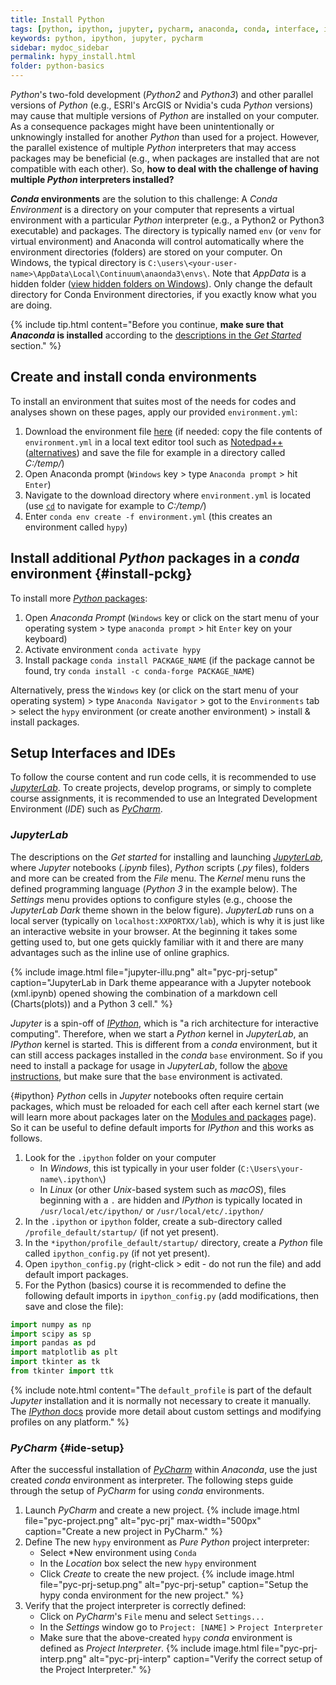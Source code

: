 ```yaml
---
title: Install Python
tags: [python, ipython, jupyter, pycharm, anaconda, conda, interface, install]
keywords: python, ipython, jupyter, pycharm
sidebar: mydoc_sidebar
permalink: hypy_install.html
folder: python-basics
---
```



*Python*'s two-fold development (*Python2* and *Python3*) and other parallel versions of *Python* (e.g., ESRI's ArcGIS or Nvidia's cuda *Python* versions) may cause that multiple versions of *Python* are installed on your computer. As a consequence packages might have been unintentionally or unknowingly installed for another *Python* than used for a project. However, the parallel existence of multiple *Python* interpreters that may access packages may be beneficial (e.g., when packages are installed that are not compatible with each other). So, **how to deal with the challenge of having multiple *Python* interpreters installed?**

***Conda* environments** are the solution to this challenge: A *Conda Environment* is a directory on your computer that represents a virtual environment with a particular *Python* interpreter (e.g., a Python2 or Python3 executable) and packages. The directory is typically named `env` (or `venv` for virtual environment) and Anaconda will control automatically where the environment directories (folders) are stored on your computer. On Windows, the typical directory is `C:\users\<your-user-name>\AppData\Local\Continuum\anaonda3\envs\`. Note that *AppData* is a hidden folder ([view hidden folders on Windows](https://support.microsoft.com/en-us/help/4028316/windows-view-hidden-files-and-folders-in-windows-10)). Only change the default directory for Conda Environment directories, if you exactly know what you are doing.

{% include tip.html content="Before you continue, **make sure that *Anaconda* is installed** according to the [descriptions in the *Get Started*](hy_ide.html#anaconda) section." %}

## Create and install conda environments 
To install an environment that suites most of the needs for codes and analyses shown on these pages, apply our provided `environment.yml`:

1. Download the environment file [here](https://github.com/hydro-informatics/materials-py-install/blob/master/environment.yml) (if needed: copy the file contents of `environment.yml` in a local text editor tool such as [Notedpad++](https://notepad-plus-plus.org/) ([alternatives](hy_others.html#npp)) and save the file for example in a directory called *C:/temp/*)
1. Open Anaconda prompt (`Windows` key > type `Anaconda prompt` > hit `Enter`)
1. Navigate to the download directory where `environment.yml` is located (use   [`cd`](https://www.digitalcitizen.life/command-prompt-how-use-basic-commands)   to navigate for example to *C:/temp/*)
1. Enter `conda env create -f environment.yml` (this creates an environment called `hypy`)

## Install additional *Python* packages in a *conda* environment {#install-pckg}
To install more [*Python* packages](hypy_pckg.html): 

1. Open *Anaconda Prompt* (`Windows` key or click on the start menu of your operating system > type `anaconda prompt` > hit `Enter` key on your keyboard)
1. Activate environment `conda activate hypy`
1. Install package `conda install PACKAGE_NAME` (if the package cannot be found, try `conda install -c conda-forge PACKAGE_NAME`)

Alternatively, press the `Windows` key (or click on the start menu of your operating system) > type `Anaconda Navigator` > got to the `Environments` tab > select the `hypy` environment (or create another environment) > install & install packages. 

## Setup Interfaces and IDEs

To follow the course content and run code cells, it is recommended to use [*JupyterLab*](hy_ide.html#jupyter). To create projects, develop programs, or simply to complete course assignments, it is recommended to use an Integrated Development Environment (*IDE*) such as [*PyCharm*](hy_ide.html#pycharm).
    
### *JupyterLab*

The descriptions on the *Get started* for installing and launching [*JupyterLab*](hy_ide.html#jupyter), where *Jupyter* notebooks (*.ipynb* files), *Python* scripts (*.py* files), folders and more can be created from the *File* menu. The *Kernel* menu runs the defined programming language (*Python 3* in the example below). The *Settings* menu provides options to configure styles (e.g., choose the *JupyterLab Dark* theme shown in the below figure). 
*JupyterLab* runs on a local server (typically on `localhost:XXPORTXX/lab`), which is why it is just like an interactive website in your browser. At the beginning it takes some getting used to, but one gets quickly familiar with it and there are many advantages such as the inline use of online graphics.

{% include image.html file="jupyter-illu.png" alt="pyc-prj-setup" caption="JupyterLab in Dark theme appearance with a Jupyter notebook (xml.ipynb) opened showing the combination of a markdown cell (Charts(plots)) and a Python 3 cell." %}

*Jupyter* is a spin-off of [*IPython*](https://ipython.org/), which is "a rich architecture for interactive computing". Therefore, when we start a *Python* kernel in *JupyterLab*, an *IPython* kernel is started. This is different from a *conda* environment, but it can still access packages installed in the *conda* `base` environment. So if you need to install a package for usage in *JupyterLab*, follow the [above instructions](##install-pckg), but make sure that the `base` environment is activated.

{#ipython}
*Python* cells in *Jupyter* notebooks often require certain packages, which must be reloaded for each cell after each kernel start (we will learn more about packages later on the [Modules and packages](hypy_pckg.html) page). So it can be useful to define default imports for *IPython* and this works as follows.

1. Look for the `.ipython` folder on your computer
    * In *Windows*, this ist typically in your user folder (`C:\Users\your-name\.ipython\`)
    * In *Linux* (or other *Unix*-based system such as *macOS*), files beginning with a `.` are hidden and *IPython* is typically located in `/usr/local/etc/ipython/` or `/usr/local/etc/.ipython/`
1. In the `.ipython` or `ipython` folder, create a sub-directory called `/profile_default/startup/` (if not yet present).
1. In the `*ipython/profile_default/startup/` directory, create a *Python* file called `ipython_config.py` (if not yet present).
1. Open `ipython_config.py` (right-click > edit - do not run the file) and add default import packages.
1. For the Python (basics) course it is recommended to define the following default imports in `ipython_config.py` (add modifications, then save and close the file):

```python
import numpy as np
import scipy as sp
import pandas as pd
import matplotlib as plt
import tkinter as tk
from tkinter import ttk
```

{% include note.html content="The `default_profile` is part of the default *Jupyter* installation and it is normally not necessary to create it manually. The [*IPython* docs](https://ipython.org/ipython-doc/stable/config/intro.html) provide more detail about custom settings and modifying profiles on any platform." %}


### *PyCharm* {#ide-setup}
After the successful installation of [*PyCharm*](hy_ide.html#ide) within *Anaconda*, use the just created *conda* environment as interpreter. The following steps guide through the setup of *PyCharm* for using *conda* environments.

1. Launch *PyCharm* and create a new project. 
    {% include image.html file="pyc-project.png" alt="pyc-prj" max-width="500px" caption="Create a new project in PyCharm." %}
1. Define The new `hypy` environment as *Pure Python* project interpreter:
    * Select *New environment using `Conda`
    * In the *Location* box select the new `hypy` environment
    * Click *Create* to create the new project.
    {% include image.html file="pyc-prj-setup.png" alt="pyc-prj-setup" caption="Setup the hypy conda environment for the new project." %}
1. Verify that the project interpreter is correctly defined:
    * Click on *PyCharm*'s `File` menu and select `Settings...` 
    * In the *Settings* window go to `Project: [NAME]` > `Project Interpreter` 
    * Make sure that the above-created `hypy` *conda* environment is defined as *Project Interpreter*.
    {% include image.html file="pyc-prj-interp.png" alt="pyc-prj-interp" caption="Verify the correct setup of the Project Interpreter." %}